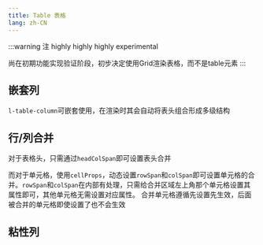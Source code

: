 ```yaml
---
title: Table 表格
lang: zh-CN
---
```


:::warning 注
highly highly highly experimental

尚在初期功能实现验证阶段，初步决定使用Grid渲染表格，而不是table元素
:::

## 嵌套列

`l-table-column`可嵌套使用，在渲染时其会自动将表头组合形成多级结构

<!-- @Code:test -->

## 行/列合并

对于表格头，只需通过`headColSpan`即可设置表头合并

而对于单元格，使用`cellProps`，动态设置`rowSpan`和`colSpan`即可设置单元格的合并。`rowSpan`和`colSpan`在内部有处理，只需给合并区域左上角那个单元格设置其属性即可，其他单元格无需设置对应属性。
合并单元格遵循先设置先生效，后面被合并的单元格即使设置了也不会生效

<!-- @Code:rowColSpan -->

## 粘性列

<!-- @Code:sticky -->